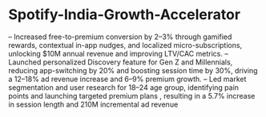 # Spotify-India-Growth-Accelerator

– Increased free-to-premium conversion by 2–3% through gamified rewards, contextual in-app nudges, and
localized micro-subscriptions, unlocking $10M annual revenue and improving LTV/CAC metrics.
– Launched personalized Discovery feature for Gen Z and Millennials, reducing app-switching by 20% and
boosting session time by 30%, driving a 12–18% ad revenue increase and 6–9% premium growth.
– Led market segmentation and user research for 18–24 age group, identifying pain points and launching
targeted premium plans , resulting in a 5.7% increase in session length and 210M incremental ad revenue
